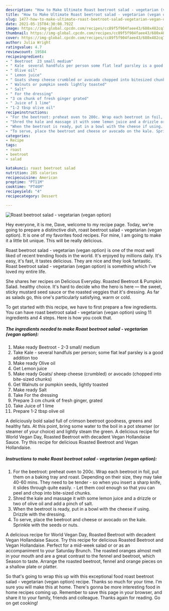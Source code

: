```yaml
---
description: "How to Make Ultimate Roast beetroot salad - vegetarian (vegan option)"
title: "How to Make Ultimate Roast beetroot salad - vegetarian (vegan option)"
slug: 1477-how-to-make-ultimate-roast-beetroot-salad-vegetarian-vegan-option
date: 2021-05-15T04:30:08.792Z
image: https://img-global.cpcdn.com/recipes/cc89f5f904faee43/680x482cq70/roast-beetroot-salad-vegetarian-vegan-option-recipe-main-photo.jpg
thumbnail: https://img-global.cpcdn.com/recipes/cc89f5f904faee43/680x482cq70/roast-beetroot-salad-vegetarian-vegan-option-recipe-main-photo.jpg
cover: https://img-global.cpcdn.com/recipes/cc89f5f904faee43/680x482cq70/roast-beetroot-salad-vegetarian-vegan-option-recipe-main-photo.jpg
author: Julia Wright
ratingvalue: 4.7
reviewcount: 19584
recipeingredient:
- " Beetroot  23 small medium"
- " Kale  several handfuls per person some flat leaf parsley is a good addition too"
- " Olive oil"
- " Lemon juice"
- " Goats sheep cheese crumbled or avocado chopped into bitesized chunks"
- " Walnuts or pumpkin seeds lightly toasted"
- " Salt"
- " For the dressing"
- "3 cm chunk of fresh ginger grated"
- " Juice of 1 lime"
- "1-2 tbsp olive oil"
recipeinstructions:
- "For the beetroot: preheat oven to 200c. Wrap each beetroot in foil, put them on a baking tray and roast. Depending on their size, they may take 40-60 mins. They need to be tender - so when you insert a sharp knife, it slides through quite easily.  Let them cool enough so that you can peel and chop into bite-sized chunks."
- "Shred the kale and massage it with some lemon juice and a drizzle or two of olive oil and add a pinch of salt."
- "When the beetroot is ready, put in a bowl with the cheese if using. Drizzle with the dressing."
- "To serve, place the beetroot and cheese or avocado on the kale. Sprinkle with the seeds or nuts."
categories:
- Recipe
tags:
- roast
- beetroot
- salad

katakunci: roast beetroot salad 
nutrition: 285 calories
recipecuisine: American
preptime: "PT11M"
cooktime: "PT46M"
recipeyield: "4"
recipecategory: Dessert

---
```



![Roast beetroot salad - vegetarian (vegan option)](https://img-global.cpcdn.com/recipes/cc89f5f904faee43/680x482cq70/roast-beetroot-salad-vegetarian-vegan-option-recipe-main-photo.jpg)

Hey everyone, it is me, Dave, welcome to my recipe page. Today, we're going to prepare a distinctive dish, roast beetroot salad - vegetarian (vegan option). It is one of my favorites food recipes. For mine, I am going to make it a little bit unique. This will be really delicious.

Roast beetroot salad - vegetarian (vegan option) is one of the most well liked of recent trending foods in the world. It's enjoyed by millions daily. It's easy, it's fast, it tastes delicious. They are nice and they look fantastic. Roast beetroot salad - vegetarian (vegan option) is something which I've loved my entire life.

She shares her recipes on Delicious Everyday. Roasted Beetroot &amp; Pumpkin Salad. healthy choice. It&#39;s hard to decide who the hero is here — the sweet, sticky mustard seed sauce or the roasted veggies that it&#39;s dressing. As far as salads go, this one&#39;s particularly satisfying, warm or cold.


To get started with this recipe, we have to first prepare a few ingredients. You can have roast beetroot salad - vegetarian (vegan option) using 11 ingredients and 4 steps. Here is how you cook that.

<!--inarticleads1-->

##### The ingredients needed to make Roast beetroot salad - vegetarian (vegan option):

1. Make ready  Beetroot - 2-3 small/ medium
1. Take  Kale - several handfuls per person; some flat leaf parsley is a good addition too
1. Make ready  Olive oil
1. Get  Lemon juice
1. Make ready  Goats/ sheep cheese (crumbled) or avocado (chopped into bite-sized chunks)
1. Get  Walnuts or pumpkin seeds, lightly toasted
1. Make ready  Salt
1. Take  For the dressing
1. Prepare 3 cm chunk of fresh ginger, grated
1. Take  Juice of 1 lime
1. Prepare 1-2 tbsp olive oil


A deliciously bold salad full of crimson beetroot goodness, greens and healthy fats. At this point, bring some water to the boil in a pot steamer (or steamer of your choice) and lightly steam the green. A delicious recipe for World Vegan Day, Roasted Beetroot with decadent Vegan Hollandaise Sauce. Try this recipe for delicious Roasted Beetroot and Vegan Hollandaise. 

<!--inarticleads2-->

##### Instructions to make Roast beetroot salad - vegetarian (vegan option):

1. For the beetroot: preheat oven to 200c. Wrap each beetroot in foil, put them on a baking tray and roast. Depending on their size, they may take 40-60 mins. They need to be tender - so when you insert a sharp knife, it slides through quite easily.  - Let them cool enough so that you can peel and chop into bite-sized chunks.
1. Shred the kale and massage it with some lemon juice and a drizzle or two of olive oil and add a pinch of salt.
1. When the beetroot is ready, put in a bowl with the cheese if using. Drizzle with the dressing.
1. To serve, place the beetroot and cheese or avocado on the kale. Sprinkle with the seeds or nuts.


A delicious recipe for World Vegan Day, Roasted Beetroot with decadent Vegan Hollandaise Sauce. Try this recipe for delicious Roasted Beetroot and Vegan Hollandaise. Perfect for a mid-week salad or or as an accompaniment to your Saturday Brunch. The roasted oranges almost melt in your mouth and are a great contrast to the fennel and beetroot, which Season to taste. Arrange the roasted beetroot, fennel and orange pieces on a shallow plate or platter. 

So that's going to wrap this up with this exceptional food roast beetroot salad - vegetarian (vegan option) recipe. Thanks so much for your time. I'm sure you will make this at home. There's gonna be more interesting food in home recipes coming up. Remember to save this page in your browser, and share it to your family, friends and colleague. Thanks again for reading. Go on get cooking!
